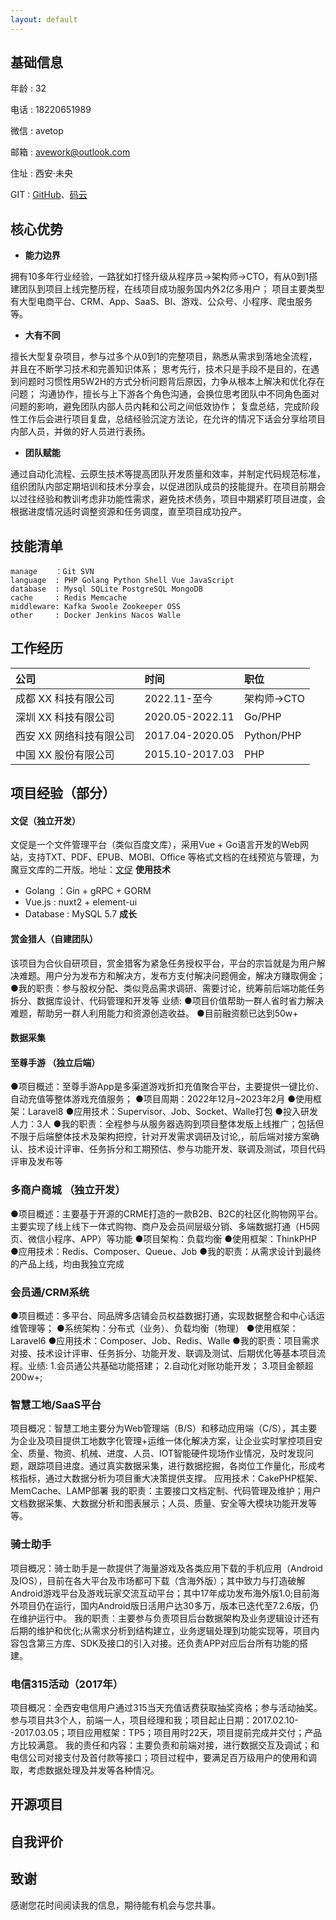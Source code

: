 ```yaml
---
layout: default
---
```


## 基础信息

年龄 : 32

电话 : 18220651989

微信 : avetop

邮箱 : avework@outlook.com

住址 : 西安·未央

GIT : [GitHub](https://github.com/avehub)、[码云](https://gitee.com/avegit)


## 核心优势

* **能力边界**

拥有10多年行业经验，一路犹如打怪升级从程序员->架构师->CTO，有从0到1搭建团队到项目上线完整历程，在线项目成功服务国内外2亿多用户；
项目主要类型有大型电商平台、CRM、App、SaaS、BI、游戏、公众号、小程序、爬虫服务等。

* **大有不同**

擅长大型复杂项目，参与过多个从0到1的完整项目，熟悉从需求到落地全流程，并且在不断学习技术和完善知识体系；
思考先行，技术只是手段不是目的，在遇到问题时习惯性用5W2H的方式分析问题背后原因，力争从根本上解决和优化存在问题；
沟通协作，擅长与上下游各个角色沟通，会换位思考团队中不同角色面对问题的影响，避免团队内部人员内耗和公司之间低效协作；
复盘总结，完成阶段性工作后会进行项目复盘，总结经验沉淀方法论，在允许的情况下话会分享给项目内部人员，并做的好人员进行表扬。

* **团队赋能**

通过自动化流程、云原生技术等提高团队开发质量和效率，并制定代码规范标准，组织团队内部定期培训和技术分享会，以促进团队成员的技能提升。在项目前期会以过往经验和教训考虑非功能性需求，避免技术债务，项目中期紧盯项目进度，会根据进度情况适时调整资源和任务调度，直至项目成功投产。


## 技能清单

```
manage    ：Git SVN
language  : PHP Golang Python Shell Vue JavaScript
database  : Mysql SQLite PostgreSQL MongoDB
cache     : Redis Memcache
middleware: Kafka Swoole Zookeeper OSS
other     : Docker Jenkins Nacos Walle
```

## 工作经历

|          公司         |        时间       |      职位    |
|:----------------------|:------------------|:------------|
| 成都 XX 科技有限公司    | 2022.11-至今      | 架构师->CTO  |
| 深圳 XX 科技有限公司    | 2020.05-2022.11   | Go/PHP      |
| 西安 XX 网络科技有限公司| 2017.04-2020.05   | Python/PHP  |
| 中国 XX 股份有限公司    | 2015.10-2017.03   | PHP         |

## 项目经验（部分）

#### 文促（独立开发）
文促是一个文件管理平台（类似百度文库），采用Vue + Go语言开发的Web网站，支持TXT、PDF、EPUB、MOBI、Office 等格式文档的在线预览与管理，为魔豆文库的二开版。地址：[文促](http://wencu.xidukeji.com)
**使用技术**
* Golang   ：Gin + gRPC + GORM
* Vue.js   : nuxt2 + element-ui
* Database : MySQL 5.7
**成长**

#### 赏金猎人（自建团队）
该项目为合伙自研项目，赏金猎客为紧急任务授权平台，平台的宗旨就是为用户解决难题。用户分为发布方和解决方，发布方支付解决问题佣金，解决方赚取佣金；
●我的职责：参与股权分配、类似竞品需求调研、需要讨论，统筹前后端功能任务拆分、数据库设计、代码管理和开发等
业绩:
●项目价值帮助一群人省时省力解决难题，帮助另一群人利用能力和资源创造收益。
●目前融资额已达到50w+

#### 数据采集


#### 至尊手游 （独立后端）
●项目概述：至尊手游App是多渠道游戏折扣充值聚合平台，主要提供一键比价、自动充值等整体游戏充值服务；
●项目周期：2022年12月~2023年2月
●使用框架：Laravel8
●应用技术：Supervisor、Job、Socket、Walle打包
●投入研发人力：3人
●我的职责：全程参与从服务器选购到项目整体发版上线推广；包括但不限于后端整体技术及架构把控，针对开发需求调研及讨论,，前后端对接方案确认、技术设计评审、任务拆分和工期预估、参与功能开发、联调及测试，项目代码评审及发布等

### 多商户商城 （独立开发）
●项目概述：主要基于开源的CRME打造的一款B2B、B2C的社区化购物网平台。主要实现了线上线下一体式购物、商户及会员间层级分销、多端数据打通（H5网页、微信小程序、APP）等功能
●项目架构：负载均衡
●使用框架：ThinkPHP
●应用技术：Redis、Composer、Queue、Job
●我的职责：从需求设计到最终的产品上线，均由我独立完成

### 会员通/CRM系统
●项目概述：多平台、同品牌多店铺会员权益数据打通，实现数据整合和中心话运维管理等；
●系统架构：分布式（业务）、负载均衡（物理）
●使用框架：Laravel6
●应用技术：Composer、Job、Redis、Walle
●我的职责：项目需求对接、技术设计评审、任务拆分、功能开发、联调及测试、后期优化等基本项目流程。业绩:
1.会员通公共基础功能搭建；
2.自动化对账功能开发；
3.项目金额超200w+;

### 智慧工地/SaaS平台
项目概况：智慧工地主要分为Web管理端（B/S）和移动应用端（C/S），其主要为企业及项目提供工地数字化管理+运维一体化解决方案，让企业实时掌控项目安全、质量、物资、机械、进度、人员、IOT智能硬件现场作业情况，及时发现问题，跟踪项目进度。通过真实数据采集，进行数据挖掘，各岗位工作量化，形成考核指标，通过大数据分析为项目重大决策提供支撑。
应用技术：CakePHP框架、MemCache、LAMP部署
我的职责：主要接口文档定制、代码管理及维护；用户文档数据采集、大数据分析和图表展示；人员、质量、安全等大模块功能开发等等。

### 骑士助手
项目概况：骑士助手是一款提供了海量游戏及各类应用下载的手机应用（Android及IOS），目前在各大平台及市场都可下载（含海外版）；其中致力与打造破解Android游戏平台及游戏玩家交流互动平台；其中17年成功发布海外版1.0;目前海外项目仍在运行，国内Android版日活用户达30多万，版本已迭代至7.2.6版，仍在维护运行中。
我的职责：主要参与负责项目后台数据架构及业务逻辑设计还有后期的维护和优化;从需求分析到结构建立，业务逻辑处理到功能实现等，项目内容包含第三方库、SDK及接口的引入对接。还负责APP对应后台所有功能的搭建。

### 电信315活动（2017年）
项目概况：全西安电信用户通过315当天充值话费获取抽奖资格；参与活动抽奖。参与项目共3个人，前端一人，项目经理和我；项目起止日期：2017.02.10--2017.03.05；项目应用框架：TP5；项目用时22天，项目提前完成并交付；产品方比较满意。
我的责任和内容：主要负责和前端对接，进行数据交互及调试；和电信公司对接支付及首付款等接口；项目过程中，要满足百万级用户的使用和调取，考虑数据处理及并发等各种情况。

## 开源项目


## 自我评价

## 致谢

感谢您花时间阅读我的信息，期待能有机会与您共事。
